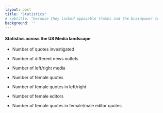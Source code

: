 ```yaml
---
layout: post
title: "Statistics"
# subtitle: "because they lacked opposable thumbs and the brainpower to build a space program."
background: ''
---
```


#### Statistics across the US Media landscape

- Number of quotes investigated
- Number of different news outlets
- Number of left/right media

- Number of female quotes
- Number of female quotes in left/right

- Number of female editors 
- Number of female quotes in female/male editor quotes
